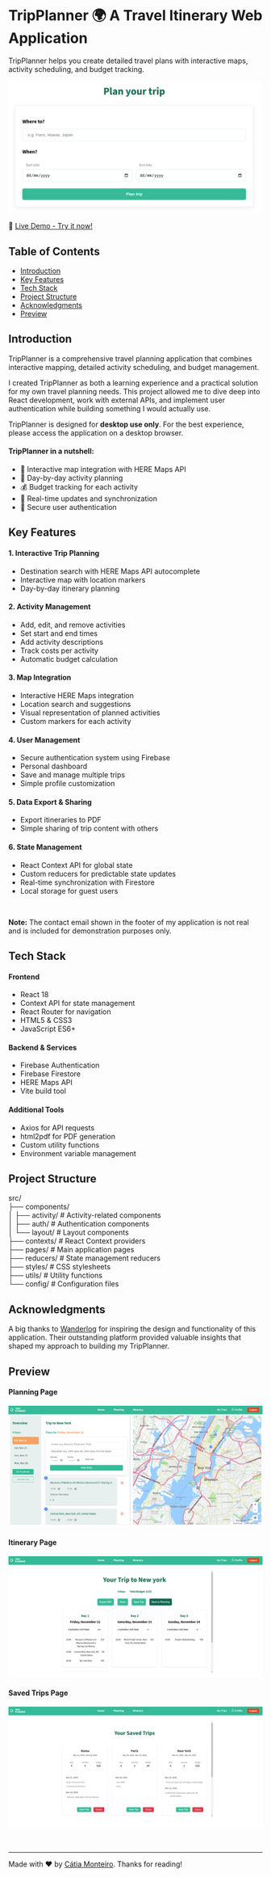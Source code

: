 # TripPlanner 🌍 A Travel Itinerary Web Application

TripPlanner helps you create detailed travel plans with interactive maps, activity scheduling, and budget tracking.

<img src="public/screenshots/homepage.png" alt="Home Page" width="500" />

<br>

🔗 [Live Demo - Try it now!](https://trip-planner-lovat-seven.vercel.app)

## Table of Contents

- [Introduction](#introduction)
- [Key Features](#key-features)
- [Tech Stack](#tech-stack)
- [Project Structure](#project-structure)
- [Acknowledgments](#acknowledgments)
- [Preview](#preview)

## Introduction

TripPlanner is a comprehensive travel planning application that combines interactive mapping, detailed activity scheduling, and budget management.

I created TripPlanner as both a learning experience and a practical solution for my own travel planning needs. This project allowed me to dive deep into React development, work with external APIs, and implement user authentication while building something I would actually use.

TripPlanner is designed for **desktop use only**. For the best experience, please access the application on a desktop browser.

#### TripPlanner in a nutshell:

- 📍 Interactive map integration with HERE Maps API
- 📅 Day-by-day activity planning
- 💰 Budget tracking for each activity
- 🔄 Real-time updates and synchronization
- 🔐 Secure user authentication

## Key Features

#### 1. Interactive Trip Planning

- Destination search with HERE Maps API autocomplete
- Interactive map with location markers
- Day-by-day itinerary planning

#### 2. Activity Management

- Add, edit, and remove activities
- Set start and end times
- Add activity descriptions
- Track costs per activity
- Automatic budget calculation

#### 3. Map Integration

- Interactive HERE Maps integration
- Location search and suggestions
- Visual representation of planned activities
- Custom markers for each activity

#### 4. User Management

- Secure authentication system using Firebase
- Personal dashboard
- Save and manage multiple trips
- Simple profile customization

#### 5. Data Export & Sharing

- Export itineraries to PDF
- Simple sharing of trip content with others

#### 6. State Management

- React Context API for global state
- Custom reducers for predictable state updates
- Real-time synchronization with Firestore
- Local storage for guest users

<br>

**Note:** The contact email shown in the footer of my application is not real and is included for demonstration purposes only.

## Tech Stack

#### Frontend

- React 18
- Context API for state management
- React Router for navigation
- HTML5 & CSS3
- JavaScript ES6+

#### Backend & Services

- Firebase Authentication
- Firebase Firestore
- HERE Maps API
- Vite build tool

#### Additional Tools

- Axios for API requests
- html2pdf for PDF generation
- Custom utility functions
- Environment variable management

## Project Structure

src/  
├── components/  
│ ├── activity/ # Activity-related components  
│ ├── auth/ # Authentication components  
│ └── layout/ # Layout components  
├── contexts/ # React Context providers  
├── pages/ # Main application pages  
├── reducers/ # State management reducers  
├── styles/ # CSS stylesheets  
├── utils/ # Utility functions  
└── config/ # Configuration files

## Acknowledgments

A big thanks to [Wanderlog](https://wanderlog.com) for inspiring the design and functionality of this application. Their outstanding platform provided valuable insights that shaped my approach to building my TripPlanner.

## Preview

#### Planning Page

![Planning Page](public/screenshots/planningpage.png)

#### Itinerary Page

![Itinerary Page](public/screenshots/itinerarypage.png)

#### Saved Trips Page

![Saved Trips Page](public/screenshots/savedtripspage.png)

<br>

---

Made with ❤️ by [Cátia Monteiro](https://github.com/diecatiamonteiro). Thanks for reading!
